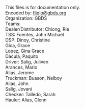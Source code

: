 This files is for documentation only. \
Encoded by: fliqlo@gbds.org \
Organization: GBDS \
Teams: \
Dealer/Distributor: Chiong, Rie \
TSS: Fuentes, John Michael \
DSP: Dinoy, Christine \
	 Gica, Grace \
	 Lopez, Gina Grace \
	 Dacula, Paquito \
Driver: Salig, Juliven \
		Arances, Mario \
		Alias, Jerome \
Truckman: Buason, Nelboy \
		  Alias, John \
		  Salig, Jovani \
Checker: Talledo, Sarah \
Hauler: Alias, Glenn

